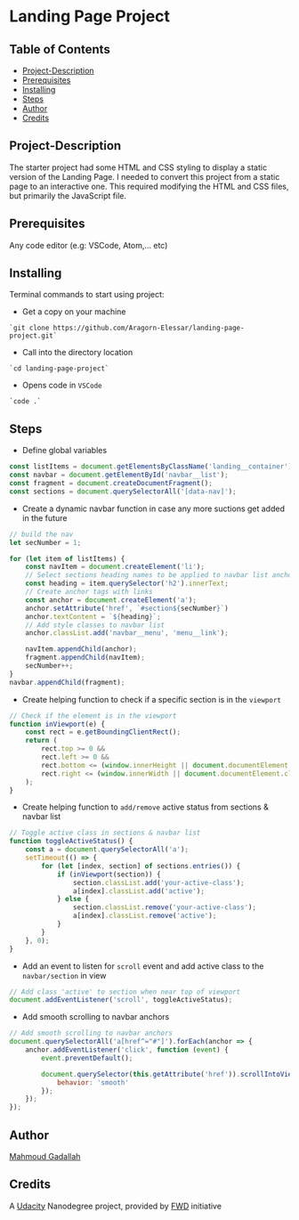 # Landing Page Project

## Table of Contents

* [Project-Description](#Project-Description)
* [Prerequisites](#Prerequisites)
* [Installing](#Installing)
* [Steps](#Steps)
* [Author](#Author)
* [Credits](#Credits)

## Project-Description

The starter project had some HTML and CSS styling to display a static version of the Landing Page. I needed to convert this project from a static page to an interactive one. This required modifying the HTML and CSS files, but primarily the JavaScript file.

## Prerequisites

Any code editor (e.g: VSCode, Atom,... etc)

## Installing

Terminal commands to start using project:

- Get a copy on your machine
```
`git clone https://github.com/Aragorn-Elessar/landing-page-project.git`
```
- Call into the directory location
```
`cd landing-page-project`
```
- Opens code in `VSCode`
```
`code .`
```

## Steps

- Define global variables
```js
const listItems = document.getElementsByClassName('landing__container');
const navbar = document.getElementById('navbar__list');
const fragment = document.createDocumentFragment();
const sections = document.querySelectorAll('[data-nav]');
```


- Create a dynamic navbar function in case any more suctions get added in the future
```js
// build the nav
let secNumber = 1;

for (let item of listItems) {
    const navItem = document.createElement('li');
    // Select sections heading names to be applied to navbar list anchors
    const heading = item.querySelector('h2').innerText;
    // Create anchor tags with links
    const anchor = document.createElement('a');
    anchor.setAttribute('href', `#section${secNumber}`)
    anchor.textContent = `${heading}`;
    // Add style classes to navbar list
    anchor.classList.add('navbar__menu', 'menu__link');

    navItem.appendChild(anchor);
    fragment.appendChild(navItem);
    secNumber++;
}
navbar.appendChild(fragment);
```

- Create helping function to check if a specific section is in the `viewport`
```js
// Check if the element is in the viewport
function inViewport(e) {
    const rect = e.getBoundingClientRect();
    return (
        rect.top >= 0 &&
        rect.left >= 0 &&
        rect.bottom <= (window.innerHeight || document.documentElement.clientHeight) &&
        rect.right <= (window.innerWidth || document.documentElement.clientWidth)
    );
}
```

- Create helping function to `add/remove` active status from sections & navbar list
```js
// Toggle active class in sections & navbar list
function toggleActiveStatus() {
    const a = document.querySelectorAll('a');
    setTimeout(() => {
        for (let [index, section] of sections.entries()) {
            if (inViewport(section)) {
                section.classList.add('your-active-class');
                a[index].classList.add('active');
            } else {
                section.classList.remove('your-active-class');
                a[index].classList.remove('active');
            }
        }
    }, 0);
}
```


- Add an event to listen for `scroll` event and add active class to the `navbar/section` in view
```js
// Add class 'active' to section when near top of viewport
document.addEventListener('scroll', toggleActiveStatus);
```

- Add smooth scrolling to navbar anchors
```js
// Add smooth scrolling to navbar anchors
document.querySelectorAll('a[href^="#"]').forEach(anchor => {
    anchor.addEventListener('click', function (event) {
        event.preventDefault();

        document.querySelector(this.getAttribute('href')).scrollIntoView({
            behavior: 'smooth'
        });
    });
});
```

## Author

[Mahmoud Gadallah](https://github.com/Aragorn-Elessar)

## Credits

A [Udacity](https://www.udacity.com) Nanodegree project, provided by [FWD](https://egfwd.com/) initiative